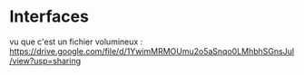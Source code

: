 # Interfaces
vu que c'est un fichier volumineux :
https://drive.google.com/file/d/1YwimMRMOUmu2o5aSnqo0LMhbhSGnsJul/view?usp=sharing
